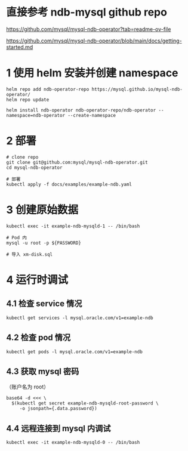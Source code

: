 # 直接参考 ndb-mysql github repo
https://github.com/mysql/mysql-ndb-operator?tab=readme-ov-file

https://github.com/mysql/mysql-ndb-operator/blob/main/docs/getting-started.md

# 1 使用 helm 安装并创建 namespace
```shell
helm repo add ndb-operator-repo https://mysql.github.io/mysql-ndb-operator/
helm repo update

helm install ndb-operator ndb-operator-repo/ndb-operator --namespace=ndb-operator --create-namespace
```

# 2 部署
```shell
# clone repo
git clone git@github.com:mysql/mysql-ndb-operator.git
cd mysql-ndb-operator

# 部署
kubectl apply -f docs/examples/example-ndb.yaml
```

# 3 创建原始数据
```shell
kubectl exec -it example-ndb-mysqld-1 -- /bin/bash

# Pod 内
mysql -u root -p ${PASSWORD}

# 导入 xm-disk.sql
```

# 4 运行时调试

## 4.1 检查 service 情况
```shell
kubectl get services -l mysql.oracle.com/v1=example-ndb
```

## 4.2 检查 pod 情况
```shell
kubectl get pods -l mysql.oracle.com/v1=example-ndb
```

## 4.3 获取 mysql 密码
（账户名为 root）

```shell
base64 -d <<< \
  $(kubectl get secret example-ndb-mysqld-root-password \
     -o jsonpath={.data.password})
```

## 4.4 远程连接到 mysql 内调试
```shell
kubectl exec -it example-ndb-mysqld-0 -- /bin/bash
```
